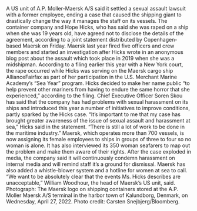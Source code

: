 A US unit of A.P. Moller-Maersk A/S said it settled a sexual assault lawsuit with a former employee, ending a case that caused the shipping giant to drastically change the way it manages the staff on its vessels.
The container company and Hope Hicks, who has said she was raped on a ship when she was 19 years old, have agreed not to disclose the details of the agreement, according to a joint statement distributed by Copenhagen-based Maersk on Friday.
Maersk last year fired five officers and crew members and started an investigation after Hicks wrote in an anonymous blog post about the assault which took place in 2019 when she was a midshipman.
According to a filing earlier this year with a New York court, the rape occurred while Hicks was serving on the Maersk cargo ship AllianceFairfax as part of her participation in the U.S. Merchant Marine Academy’s “Sea Year” program.
Hicks decided to make her name public “to help prevent other mariners from having to endure the same horror that she experienced,” according to the filing.
Chief Executive Officer Soren Skou has said that the company has had problems with sexual harassment on its ships and introduced this year a number of initiatives to improve conditions, partly sparked by the Hicks case.
“It’s important to me that my case has brought greater awareness of the issue of sexual assault and harassment at sea,” Hicks said in the statement. “There is still a lot of work to be done in the maritime industry.”
Maersk, which operates more than 700 vessels, is now assigning its female employees to ships in groups of three to four so no woman is alone. It has also interviewed its 350 woman seafarers to map out the problem and make them aware of their rights.
After the case exploded in media, the company said it will continuously condemn harassment on internal media and will remind staff it’s a ground for dismissal. Maersk has also added a whistle-blower system and a hotline for women at sea to call.
“We want to be absolutely clear that the events Ms. Hicks describes are unacceptable,” William Woodhour, the head of Maersk’s US unit, said.
Photograph: The Maersk logo on shipping containers stored at the A.P. Moller Maersk A/S terminal in the harbor town of Kalundborg, Denmark, on Wednesday, April 27, 2022. Photo credit: Carsten Snejbjerg/Bloomberg.